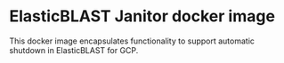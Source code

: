 ElasticBLAST Janitor docker image
=================================

This docker image encapsulates functionality to support automatic shutdown in
ElasticBLAST for GCP.
